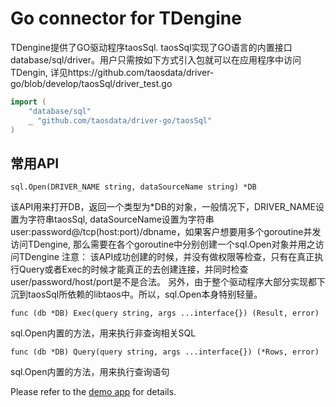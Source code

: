 # Go connector for TDengine
TDengine提供了GO驱动程序taosSql. taosSql实现了GO语言的内置接口database/sql/driver。用户只需按如下方式引入包就可以在应用程序中访问TDengin, 详见https://github.com/taosdata/driver-go/blob/develop/taosSql/driver_test.go
```go
import (
    "database/sql"
    _ "github.com/taosdata/driver-go/taosSql"
)
```
## 常用API
```
sql.Open(DRIVER_NAME string, dataSourceName string) *DB
```
该API用来打开DB，返回一个类型为\*DB的对象，一般情况下，DRIVER_NAME设置为字符串taosSql, dataSourceName设置为字符串user:password@/tcp(host:port)/dbname，如果客户想要用多个goroutine并发访问TDengine, 那么需要在各个goroutine中分别创建一个sql.Open对象并用之访问TDengine
注意： 该API成功创建的时候，并没有做权限等检查，只有在真正执行Query或者Exec的时候才能真正的去创建连接，并同时检查user/password/host/port是不是合法。 另外，由于整个驱动程序大部分实现都下沉到taosSql所依赖的libtaos中。所以，sql.Open本身特别轻量。
```
func (db *DB) Exec(query string, args ...interface{}) (Result, error)
```
sql.Open内置的方法，用来执行非查询相关SQL
```
func (db *DB) Query(query string, args ...interface{}) (*Rows, error)
```
sql.Open内置的方法，用来执行查询语句

Please refer to the [demo app](https://github.com/taosdata/TDengine/tree/develop/tests/examples/go/src/taosapp) for details.
